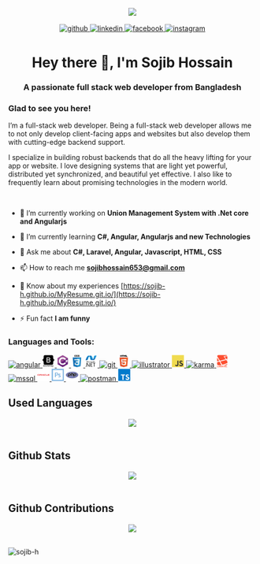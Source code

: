 <p align="center"> <img height="200" widht="200" src="https://media.tenor.com/YNqsJbmb_yMAAAAd/coding.gif" /></p>
<div align="center">
<a href="https://github.com/Sojib-H" target="_blank">
<img src=https://img.shields.io/badge/github-%2324292e.svg?&style=for-the-badge&logo=github&logoColor=white alt=github style="margin-bottom: 5px;" />
</a>
<a href="https://www.linkedin.com/in/sojib-h/" target="_blank">
<img src=https://img.shields.io/badge/linkedin-%231E77B5.svg?&style=for-the-badge&logo=linkedin&logoColor=white alt=linkedin style="margin-bottom: 5px;" />
</a>
<a href="https://www.facebook.com/sojibcste/" target="_blank">
<img src=https://img.shields.io/badge/facebook-%232E87FB.svg?&style=for-the-badge&logo=facebook&logoColor=white alt=facebook style="margin-bottom: 5px;" />
</a>
<a href="https://www.instagram.com/sojib.hossain007/" target="_blank">
<img src=https://img.shields.io/badge/instagram-%23000000.svg?&style=for-the-badge&logo=instagram&logoColor=white alt=instagram style="margin-bottom: 5px;" />
</a>  
</div>
<h1 align="center">Hey there 👋, I'm Sojib Hossain</h1>
<h3 align="center">A passionate full stack web developer from Bangladesh</h3>


<!--<p align="left"> <a href="https://twitter.com/" target="blank"><img src="https://img.shields.io/twitter/follow/?logo=twitter&style=for-the-badge" alt="" /></a> </p>-->
<h3>Glad to see you here!</h3>
<p>I’m a full-stack web developer. Being a full-stack web developer allows me to not only develop client-facing apps and websites but also develop them with cutting-edge backend support.

I specialize in building robust backends that do all the heavy lifting for your app or website. I love designing systems that are light yet powerful, distributed yet synchronized, and beautiful yet effective. I also like to frequently learn about promising technologies in the modern world.</p>
<br/>

- 🔭 I’m currently working on **Union Management System with .Net core and Angularjs**

- 🌱 I’m currently learning **C#, Angular, Angularjs and new Technologies**

- 💬 Ask me about **C#, Laravel, Angular, Javascript, HTML, CSS**

- 📫 How to reach me **sojibhossain653@gmail.com**

- 📄 Know about my experiences [https://sojib-h.github.io/MyResume.git.io/](https://sojib-h.github.io/MyResume.git.io/)

- ⚡ Fun fact **I am funny**

<!-- <h3 align="left">Connect with me:</h3>
<p align="left">
<a href="https://linkedin.com/in/sojib-h" target="blank"><img align="center" src="https://raw.githubusercontent.com/rahuldkjain/github-profile-readme-generator/master/src/images/icons/Social/linked-in-alt.svg" alt="sojib-h" height="30" width="40" /></a>
</p> -->

<h3 align="left">Languages and Tools:</h3>
<p align="left"> <a href="https://angular.io" target="_blank" rel="noreferrer"> <img src="https://angular.io/assets/images/logos/angular/angular.svg" alt="angular" width="25" height="25"/> </a> <a href="https://getbootstrap.com" target="_blank" rel="noreferrer"> <img src="https://raw.githubusercontent.com/devicons/devicon/master/icons/bootstrap/bootstrap-plain-wordmark.svg" alt="bootstrap" width="25" height="25"/> </a> <a href="https://www.w3schools.com/cs/" target="_blank" rel="noreferrer"> <img src="https://raw.githubusercontent.com/devicons/devicon/master/icons/csharp/csharp-original.svg" alt="csharp" width="25" height="25"/> </a> <a href="https://www.w3schools.com/css/" target="_blank" rel="noreferrer"> <img src="https://raw.githubusercontent.com/devicons/devicon/master/icons/css3/css3-original-wordmark.svg" alt="css3" width="25" height="25"/> </a> <a href="https://dotnet.microsoft.com/" target="_blank" rel="noreferrer"> <img src="https://raw.githubusercontent.com/devicons/devicon/master/icons/dot-net/dot-net-original-wordmark.svg" alt="dotnet" width="25" height="25"/> </a> <a href="https://git-scm.com/" target="_blank" rel="noreferrer"> <img src="https://www.vectorlogo.zone/logos/git-scm/git-scm-icon.svg" alt="git" width="25" height="25"/> </a> <a href="https://www.w3.org/html/" target="_blank" rel="noreferrer"> <img src="https://raw.githubusercontent.com/devicons/devicon/master/icons/html5/html5-original-wordmark.svg" alt="html5" width="25" height="25"/> </a> <a href="https://www.adobe.com/in/products/illustrator.html" target="_blank" rel="noreferrer"> <img src="https://www.vectorlogo.zone/logos/adobe_illustrator/adobe_illustrator-icon.svg" alt="illustrator" width="25" height="25"/> </a> <a href="https://developer.mozilla.org/en-US/docs/Web/JavaScript" target="_blank" rel="noreferrer"> <img src="https://raw.githubusercontent.com/devicons/devicon/master/icons/javascript/javascript-original.svg" alt="javascript" width="25" height="25"/> </a> <a href="https://karma-runner.github.io/latest/index.html" target="_blank" rel="noreferrer"> <img src="https://raw.githubusercontent.com/detain/svg-logos/780f25886640cef088af994181646db2f6b1a3f8/svg/karma.svg" alt="karma" width="25" height="25"/> </a> <a href="https://laravel.com/" target="_blank" rel="noreferrer"> <img src="https://raw.githubusercontent.com/devicons/devicon/master/icons/laravel/laravel-plain-wordmark.svg" alt="laravel" width="25" height="25"/> </a> <a href="https://www.microsoft.com/en-us/sql-server" target="_blank" rel="noreferrer"> <img src="https://www.svgrepo.com/show/303229/microsoft-sql-server-logo.svg" alt="mssql" width="25" height="25"/> </a> <a href="https://www.oracle.com/" target="_blank" rel="noreferrer"> <img src="https://raw.githubusercontent.com/devicons/devicon/master/icons/oracle/oracle-original.svg" alt="oracle" width="25" height="25"/> </a> <a href="https://www.photoshop.com/en" target="_blank" rel="noreferrer"> <img src="https://raw.githubusercontent.com/devicons/devicon/master/icons/photoshop/photoshop-line.svg" alt="photoshop" width="25" height="25"/> </a> <a href="https://www.php.net" target="_blank" rel="noreferrer"> <img src="https://raw.githubusercontent.com/devicons/devicon/master/icons/php/php-original.svg" alt="php" width="25" height="25"/> </a> <a href="https://postman.com" target="_blank" rel="noreferrer"> <img src="https://www.vectorlogo.zone/logos/getpostman/getpostman-icon.svg" alt="postman" width="25" height="25"/> </a> <a href="https://www.typescriptlang.org/" target="_blank" rel="noreferrer"> <img src="https://raw.githubusercontent.com/devicons/devicon/master/icons/typescript/typescript-original.svg" alt="typescript" width="25" height="25"/> </a> </p>


<!-- <div align="center">
<img height="250" width="250" src="https://github-readme-stats.vercel.app/api/top-langs?username=sojib-h&show_icons=true&locale=en&layout=compact"  />

<img height="250" width="250" src="https://github-readme-stats.vercel.app/api?username=sojib-h&show_icons=true&locale=en" />

<img height="250" width="250" src="https://github-readme-streak-stats.herokuapp.com/?user=sojib-h&"/>

</div>-->

## Used Languages 
<div align="center"><img src="https://github-readme-stats.vercel.app/api/top-langs?username=sojib-h&show_icons=true&locale=en&layout=compact" align="center" /></div>  

<br/>  

## Github Stats  
<div align="center"><img src="https://github-readme-stats.vercel.app/api?username=sojib-h&show_icons=true&locale=en" align="center" /></div>  

<br/>  

## Github Contributions  
<div align="center"><img src="https://github-readme-streak-stats.herokuapp.com/?user=sojib-h&" align="center" /></div>  

<br/> 

<p align="left"> <img src="https://komarev.com/ghpvc/?username=sojib-h&label=Profile%20views&color=0e75b6&style=flat" alt="sojib-h" /> </p>

